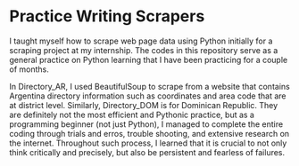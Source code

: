 # Practice Writing Scrapers
I taught myself how to scrape web page data using Python initially for a scraping project at my internship. The codes in this repository serve as a general practice on Python learning that I have been practicing for a couple of months. 

In Directory_AR, I used BeautifulSoup to scrape from a website that contains Argentina directory information such as coordinates and area code that are at district level. Similarly, Directory_DOM is for Dominican Republic. They are definitely not the most efficient and Pythonic practice, but as a programming beginner (not just Python), I managed to complete the entire coding through trials and erros, trouble shooting, and extensive research on the internet. Throughout such process, I learned that it is crucial to not only think critically and precisely, but also be persistent and fearless of failures.   
